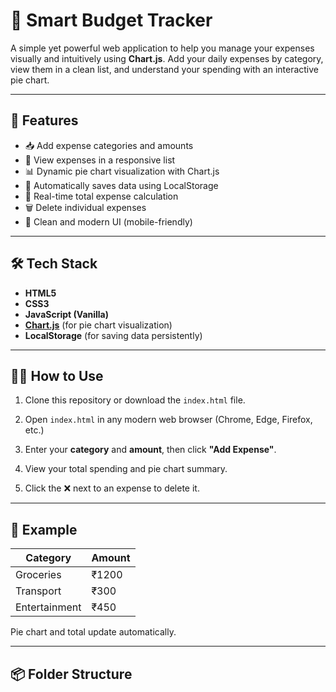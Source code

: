 # 💸 Smart Budget Tracker

A simple yet powerful web application to help you manage your expenses visually and intuitively using **Chart.js**. Add your daily expenses by category, view them in a clean list, and understand your spending with an interactive pie chart.

---

## 🚀 Features

- 📥 Add expense categories and amounts
- 🧾 View expenses in a responsive list
- 📊 Dynamic pie chart visualization with Chart.js
- 💾 Automatically saves data using LocalStorage
- 🧮 Real-time total expense calculation
- 🗑 Delete individual expenses
- 🎨 Clean and modern UI (mobile-friendly)

---

## 🛠️ Tech Stack

- **HTML5**
- **CSS3**
- **JavaScript (Vanilla)**
- **[Chart.js](https://www.chartjs.org/)** (for pie chart visualization)
- **LocalStorage** (for saving data persistently)

---

## 🧑‍💻 How to Use

1. Clone this repository or download the `index.html` file.

2. Open `index.html` in any modern web browser (Chrome, Edge, Firefox, etc.)

3. Enter your **category** and **amount**, then click **"Add Expense"**.

4. View your total spending and pie chart summary.

5. Click the ❌ next to an expense to delete it.

---

## 🧪 Example

| Category | Amount |
|----------|--------|
| Groceries | ₹1200 |
| Transport | ₹300 |
| Entertainment | ₹450 |

Pie chart and total update automatically.

---

## 📦 Folder Structure

